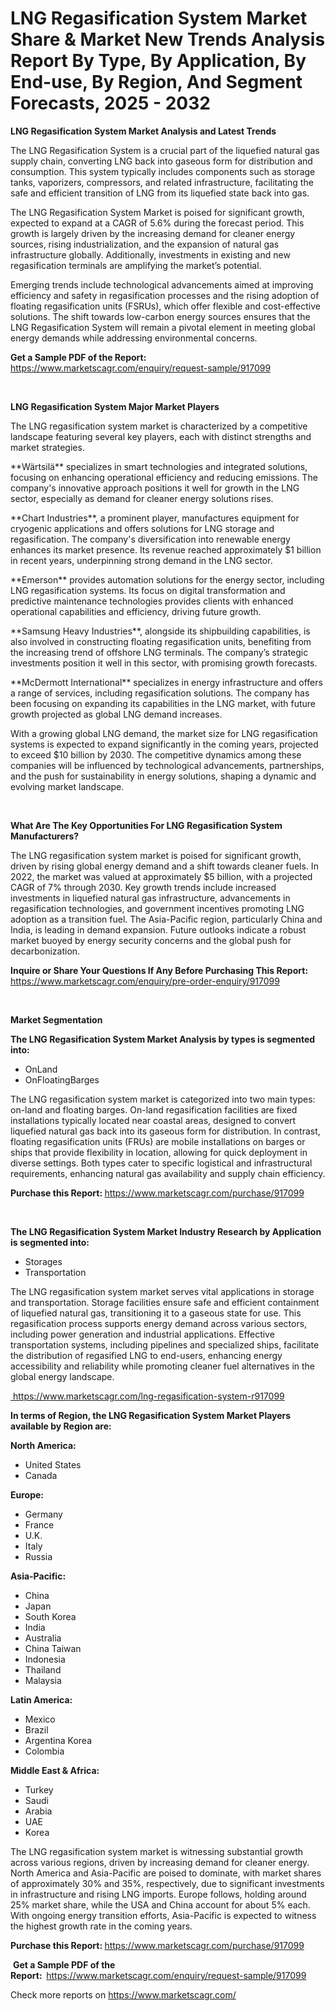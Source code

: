<p><h1>LNG Regasification System Market Share & Market New Trends Analysis Report By Type, By Application, By End-use, By Region, And Segment Forecasts, 2025 - 2032</h1></p><p><strong>LNG Regasification System Market Analysis and Latest Trends</strong></p>
<p><p>The LNG Regasification System is a crucial part of the liquefied natural gas supply chain, converting LNG back into gaseous form for distribution and consumption. This system typically includes components such as storage tanks, vaporizers, compressors, and related infrastructure, facilitating the safe and efficient transition of LNG from its liquefied state back into gas. </p><p>The LNG Regasification System Market is poised for significant growth, expected to expand at a CAGR of 5.6% during the forecast period. This growth is largely driven by the increasing demand for cleaner energy sources, rising industrialization, and the expansion of natural gas infrastructure globally. Additionally, investments in existing and new regasification terminals are amplifying the market’s potential. </p><p>Emerging trends include technological advancements aimed at improving efficiency and safety in regasification processes and the rising adoption of floating regasification units (FSRUs), which offer flexible and cost-effective solutions. The shift towards low-carbon energy sources ensures that the LNG Regasification System will remain a pivotal element in meeting global energy demands while addressing environmental concerns.</p></p>
<p><strong>Get a Sample PDF of the Report:&nbsp;</strong> <a href="https://www.marketscagr.com/enquiry/request-sample/917099?utm_campaign=2383&utm_medium=2&utm_source=Github&utm_content=ia&utm_term=10042025&utm_id=lng-regasification-system">https://www.marketscagr.com/enquiry/request-sample/917099</a></p>
<p>&nbsp;</p>
<p><strong>LNG Regasification System Major Market Players</strong></p>
<p><p>The LNG regasification system market is characterized by a competitive landscape featuring several key players, each with distinct strengths and market strategies. </p><p>**Wärtsilä** specializes in smart technologies and integrated solutions, focusing on enhancing operational efficiency and reducing emissions. The company's innovative approach positions it well for growth in the LNG sector, especially as demand for cleaner energy solutions rises.</p><p>**Chart Industries**, a prominent player, manufactures equipment for cryogenic applications and offers solutions for LNG storage and regasification. The company's diversification into renewable energy enhances its market presence. Its revenue reached approximately $1 billion in recent years, underpinning strong demand in the LNG sector.</p><p>**Emerson** provides automation solutions for the energy sector, including LNG regasification systems. Its focus on digital transformation and predictive maintenance technologies provides clients with enhanced operational capabilities and efficiency, driving future growth.</p><p>**Samsung Heavy Industries**, alongside its shipbuilding capabilities, is also involved in constructing floating regasification units, benefiting from the increasing trend of offshore LNG terminals. The company’s strategic investments position it well in this sector, with promising growth forecasts.</p><p>**McDermott International** specializes in energy infrastructure and offers a range of services, including regasification solutions. The company has been focusing on expanding its capabilities in the LNG market, with future growth projected as global LNG demand increases.</p><p>With a growing global LNG demand, the market size for LNG regasification systems is expected to expand significantly in the coming years, projected to exceed $10 billion by 2030. The competitive dynamics among these companies will be influenced by technological advancements, partnerships, and the push for sustainability in energy solutions, shaping a dynamic and evolving market landscape.</p></p>
<p>&nbsp;</p>
<p><strong>What Are The Key Opportunities For LNG Regasification System Manufacturers?</strong></p>
<p><p>The LNG regasification system market is poised for significant growth, driven by rising global energy demand and a shift towards cleaner fuels. In 2022, the market was valued at approximately $5 billion, with a projected CAGR of 7% through 2030. Key growth trends include increased investments in liquefied natural gas infrastructure, advancements in regasification technologies, and government incentives promoting LNG adoption as a transition fuel. The Asia-Pacific region, particularly China and India, is leading in demand expansion. Future outlooks indicate a robust market buoyed by energy security concerns and the global push for decarbonization.</p></p>
<p><strong>Inquire or Share Your Questions If Any Before Purchasing This Report:</strong> <a href="https://www.marketscagr.com/enquiry/pre-order-enquiry/917099?utm_campaign=2383&utm_medium=2&utm_source=Github&utm_content=ia&utm_term=10042025&utm_id=lng-regasification-system">https://www.marketscagr.com/enquiry/pre-order-enquiry/917099</a></p>
<p>&nbsp;</p>
<p><strong>Market Segmentation</strong></p>
<p><strong>The LNG Regasification System Market Analysis by types is segmented into:</strong></p>
<p><ul><li>OnLand</li><li>OnFloatingBarges</li></ul></p>
<p><p>The LNG regasification system market is categorized into two main types: on-land and floating barges. On-land regasification facilities are fixed installations typically located near coastal areas, designed to convert liquefied natural gas back into its gaseous form for distribution. In contrast, floating regasification units (FRUs) are mobile installations on barges or ships that provide flexibility in location, allowing for quick deployment in diverse settings. Both types cater to specific logistical and infrastructural requirements, enhancing natural gas availability and supply chain efficiency.</p></p>
<p><strong>Purchase this Report:&nbsp;</strong><a href="https://www.marketscagr.com/purchase/917099?utm_campaign=2383&utm_medium=2&utm_source=Github&utm_content=ia&utm_term=10042025&utm_id=lng-regasification-system">https://www.marketscagr.com/purchase/917099</a></p>
<p>&nbsp;</p>
<p><strong>The LNG Regasification System Market Industry Research by Application is segmented into:</strong></p>
<p><ul><li>Storages</li><li>Transportation</li></ul></p>
<p><p>The LNG regasification system market serves vital applications in storage and transportation. Storage facilities ensure safe and efficient containment of liquefied natural gas, transitioning it to a gaseous state for use. This regasification process supports energy demand across various sectors, including power generation and industrial applications. Effective transportation systems, including pipelines and specialized ships, facilitate the distribution of regasified LNG to end-users, enhancing energy accessibility and reliability while promoting cleaner fuel alternatives in the global energy landscape.</p></p>
<p><a href="https://www.marketscagr.com/lng-regasification-system-r917099?utm_campaign=2383&utm_medium=2&utm_source=Github&utm_content=ia&utm_term=10042025&utm_id=lng-regasification-system">&nbsp;https://www.marketscagr.com/lng-regasification-system-r917099</a></p>
<p><strong>In terms of Region, the LNG Regasification System Market Players available by Region are:</strong></p>
<p>
    <p> <strong> North America: </strong>
        <ul>
            <li>United States</li>
            <li>Canada</li>
        </ul>
        </p> 
    <p> <strong> Europe: </strong>
        <ul>
            <li>Germany</li>
            <li>France</li>
            <li>U.K.</li>
            <li>Italy</li>
            <li>Russia</li>
        </ul>
        </p> 
    <p> <strong> Asia-Pacific: </strong>
        <ul>
            <li>China</li>
            <li>Japan</li>
            <li>South Korea</li>
            <li>India</li>
            <li>Australia</li>
            <li>China Taiwan</li>
            <li>Indonesia</li>
            <li>Thailand</li>
            <li>Malaysia</li>
        </ul>
        </p> 
    <p> <strong> Latin America: </strong>
        <ul>
            <li>Mexico</li>
            <li>Brazil</li>
            <li>Argentina Korea</li>
            <li>Colombia</li>
        </ul>
        </p> 
    <p> <strong> Middle East & Africa: </strong>
        <ul>
            <li>Turkey</li>
            <li>Saudi</li>
            <li>Arabia</li>
            <li>UAE</li>
            <li>Korea</li>
        </ul>
    </p>
    </p>
<p><p>The LNG regasification system market is witnessing substantial growth across various regions, driven by increasing demand for cleaner energy. North America and Asia-Pacific are poised to dominate, with market shares of approximately 30% and 35%, respectively, due to significant investments in infrastructure and rising LNG imports. Europe follows, holding around 25% market share, while the USA and China account for about 5% each. With ongoing energy transition efforts, Asia-Pacific is expected to witness the highest growth rate in the coming years.</p></p>
<p><strong>Purchase this Report: </strong><a href="https://www.marketscagr.com/purchase/917099?utm_campaign=2383&utm_medium=2&utm_source=Github&utm_content=ia&utm_term=10042025&utm_id=lng-regasification-system">https://www.marketscagr.com/purchase/917099</a></p>
<p>&nbsp;<strong>Get a Sample PDF of the Report:&nbsp;&nbsp;</strong><a href="https://www.marketscagr.com/enquiry/request-sample/917099?utm_campaign=2383&utm_medium=2&utm_source=Github&utm_content=ia&utm_term=10042025&utm_id=lng-regasification-system">https://www.marketscagr.com/enquiry/request-sample/917099</a></p>
<p><strong></strong></p>
<p>Check more reports on <a href="https://www.marketscagr.com/?utm_campaign=2383&utm_medium=2&utm_source=Github&utm_content=ia&utm_term=10042025&utm_id=lng-regasification-system">https://www.marketscagr.com/</a></p>
